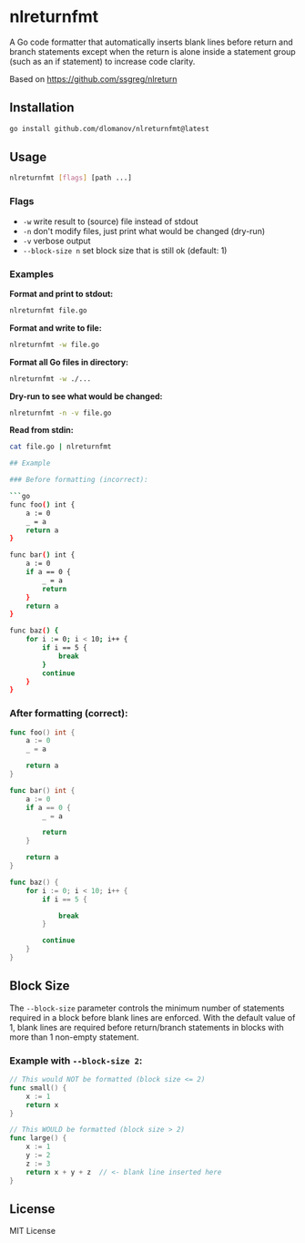 # nlreturnfmt

A Go code formatter that automatically inserts blank lines before return and branch statements except when the return is alone inside a statement group (such as an if statement) to increase code clarity.

Based on https://github.com/ssgreg/nlreturn

## Installation

```bash
go install github.com/dlomanov/nlreturnfmt@latest
```

## Usage

```bash
nlreturnfmt [flags] [path ...]
```

### Flags

* `-w` write result to (source) file instead of stdout
* `-n` don't modify files, just print what would be changed (dry-run)
* `-v` verbose output
* `--block-size n` set block size that is still ok (default: 1)

### Examples

**Format and print to stdout:**
```bash
nlreturnfmt file.go
```

**Format and write to file:**
```bash
nlreturnfmt -w file.go
```

**Format all Go files in directory:**
```bash
nlreturnfmt -w ./...
```

**Dry-run to see what would be changed:**
```bash
nlreturnfmt -n -v file.go
```

**Read from stdin:**
```bash
cat file.go | nlreturnfmt

## Example

### Before formatting (incorrect):

```go
func foo() int {
    a := 0
    _ = a
    return a
}

func bar() int {
    a := 0
    if a == 0 {
        _ = a
        return
    }
    return a
}

func baz() {
    for i := 0; i < 10; i++ {
        if i == 5 {
            break
        }
        continue
    }
}
```

### After formatting (correct):

```go
func foo() int {
    a := 0
    _ = a

    return a
}

func bar() int {
    a := 0
    if a == 0 {
        _ = a

        return
    }

    return a
}

func baz() {
    for i := 0; i < 10; i++ {
        if i == 5 {

            break
        }

        continue
    }
}
```

## Block Size

The `--block-size` parameter controls the minimum number of statements required in a block before blank lines are enforced.
With the default value of 1, blank lines are required before return/branch statements in blocks with more than 1 non-empty statement.

### Example with `--block-size 2`:

```go
// This would NOT be formatted (block size <= 2)
func small() {
    x := 1
    return x
}

// This WOULD be formatted (block size > 2)
func large() {
    x := 1
    y := 2
    z := 3
    return x + y + z  // <- blank line inserted here
}
```

## License

MIT License